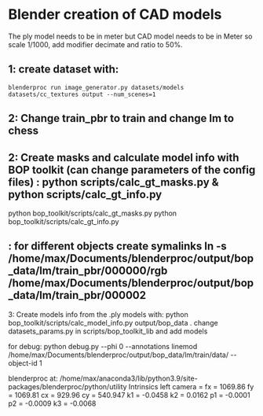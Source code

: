 # Blender creation of CAD models
The ply model needs to be in meter but CAD model needs to be in Meter so scale 1/1000, add modifier decimate and ratio to 50%. 

## 1: create dataset with: 
 ```blenderproc run image_generator.py datasets/models datasets/cc_textures output --num_scenes=1```



## 2: Change train_pbr to train and change lm to chess

## 2: Create masks and calculate model info with BOP toolkit (can change parameters of the config files) : python scripts/calc_gt_masks.py & python scripts/calc_gt_info.py 

python bop_toolkit/scripts/calc_gt_masks.py 
python bop_toolkit/scripts/calc_gt_info.py 

## : for different objects create symalinks ln -s /home/max/Documents/blenderproc/output/bop_data/lm/train_pbr/000000/rgb /home/max/Documents/blenderproc/output/bop_data/lm/train_pbr/000002



3: Create models info from the .ply models with: python bop_toolkit/scripts/calc_model_info.py output/bop_data . change datasets_params.py in scripts/bop_toolkit_lib and add models 

for debug: python debug.py --phi 0 --annotations linemod /home/max/Documents/blenderproc/output/bop_data/lm/train/data/ --object-id 1

blenderproc at: /home/max/anaconda3/lib/python3.9/site-packages/blenderproc/python/utility
Intrinsics left camera = 
fx = 1069.86
fy = 1069.81
cx = 929.96
cy = 540.947
k1 = -0.0458
k2 = 0.0162
p1 = -0.0001
p2 = -0.0009
k3 = -0.0068